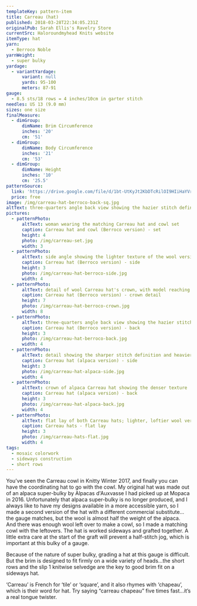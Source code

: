 ```yaml
---
templateKey: pattern-item
title: Carreau (hat)
published: 2018-03-28T22:34:05.231Z
originalPub: Sarah Ellis's Ravelry Store
currentSrc: Haloroundmyhead Knits website
itemType: hat
yarn:
  - Berroco Noble
yarnWeight:
  - super bulky
yardage:
  - variantYardage:
      variant: null
      yards: 95-100
      meters: 87-91
gauge:
  - 8.5 sts/18 rows = 4 inches/10cm in garter stitch
needles: US 13 (9.0 mm)
sizes: one size
finalMeasure:
  - dimGroup:
      dimName: Brim Circumference
      inches: '20'
      cm: '51'
  - dimGroup:
      dimName: Body Circumference
      inches: '21'
      cm: '53'
  - dimGroup:
      dimName: Height
      inches: '10'
      cm: '25.5'
patternSource:
  link: 'https://drive.google.com/file/d/1bt-UtKyJt2KbDTcRilOI9HIiHaYVrevj/view?usp=sharin'
  price: free
image: /img/carreau-hat-berroco-back-sq.jpg
altText: three-quarters angle back view showing the hazier stitch definition of Carreau hat in wool
pictures:
  - patternPhoto:
      altText: woman wearing the matching Carreau hat and cowl set
      caption: Carreau hat and cowl (Berroco version) - set
      height: 4
      photo: /img/carreau-set.jpg
      width: 3
  - patternPhoto:
      altText: side angle showing the lighter texture of the wool version of Carreau hat
      caption: Carreau hat (Berroco version) - side
      height: 3
      photo: /img/carreau-hat-berroco-side.jpg
      width: 4
  - patternPhoto:
      altText: detail of wool Carreau hat's crown, with model reaching towards cat standing on fence
      caption: Carreau hat (Berroco version) - crown detail
      height: 7
      photo: /img/carreau-hat-berroco-crown.jpg
      width: 8
  - patternPhoto:
      altText: three-quarters angle back view showing the hazier stitch definition of Carreau hat in wool
      caption: Carreau hat (Berroco version) - back
      height: 3
      photo: /img/carreau-hat-berroco-back.jpg
      width: 4
  - patternPhoto:
      altText: detail showing the sharper stitch definition and heavier drape of alpaca Carreau hat
      caption: Carreau hat (alpaca version) - side
      height: 3
      photo: /img/carreau-hat-alpaca-side.jpg
      width: 4
  - patternPhoto:
      altText: crown of alpaca Carreau hat showing the denser texture
      caption: Carreau hat (alpaca version) - back
      height: 3
      photo: /img/carreau-hat-alpaca-back.jpg
      width: 4
  - patternPhoto:
      altText: flat lay of both Carreau hats; lighter, loftier wool version on left; thicker alpaca version on right
      caption: Carreau hats - flat lay
      height: 3
      photo: /img/carreau-hats-flat.jpg
      width: 4
tags:
  - mosaic colorwork
  - sideways construction
  - short rows
---
```

You’ve seen the Carreau cowl in Knitty Winter 2017, and finally you can have the coordinating hat to go with the cowl. My original hat was made out of an alpaca super-bulky by Alpacas d'Auxvasse I had picked up at Mopaca in 2016. Unfortunately that alpaca super-bulky is no longer produced, and I always like to have my designs available in a more accessible yarn, so I made a second version of the hat with a different commercial substitute…the gauge matches, but the wool is almost half the weight of the alpaca. And there was enough wool left over to make a cowl, so I made a matching cowl with the leftovers. The hat is worked sideways and grafted together. A little extra care at the start of the graft will prevent a half-stitch jog, which is important at this bulky of a gauge.

Because of the nature of super bulky, grading a hat at this gauge is difficult. But the brim is designed to fit firmly on a wide variety of heads…the short rows and the slip 1 knitwise selvedge are the key to good brim fit on a sideways hat.

‘Carreau’ is French for ‘tile’ or ‘square’, and it also rhymes with ‘chapeau’, which is their word for hat. Try saying “carreau chapeau” five times fast…it’s a real tongue twister.
